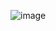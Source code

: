 ![image](https://github.com/VidyaSurendra8235/Alteryx-Challenges-My-Solutions/assets/107226432/f399f7ae-b1ce-4167-9338-aa6e0d034592)
